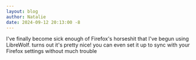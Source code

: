 ```yaml
---
layout: blog
author: Natalie
date: 2024-09-12 20:13:00 -8
---
```


I've finally become sick enough of Firefox's horseshit that I've begun using
LibreWolf. turns out it's pretty nice! you can even set it up to sync with your
Firefox settings without much trouble
